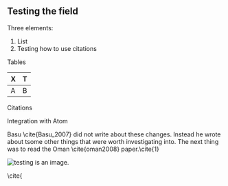 ## Testing the field

Three elements:

1. List
2. Testing how to use citations

Tables

| X | T |
|---|---|
|A  | B |

Citations

Integration with Atom

Basu \cite{Basu_2007} did not write about these changes. Instead he wrote about tsome other things that were worth investigating into. The next thing was to read the Oman \cite{oman2008} paper.\cite{1}

![testing](http://servicevirtualization.com/wp-content/uploads/2015/09/testing_graphic.jpg) is an image.

\cite{
